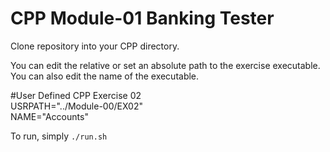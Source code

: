 # CPP Module-01 Banking Tester

Clone repository into your CPP directory.

You can edit the relative or set an absolute path to the exercise executable.<br>
You can also edit the name of the executable.

#User Defined CPP Exercise 02<br>
USRPATH="../Module-00/EX02"<br>
NAME="Accounts"<br>

To run, simply ```./run.sh```
